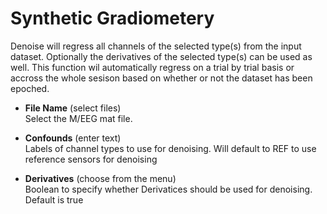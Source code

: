 # Synthetic Gradiometery  
Denoise will regress all channels of the selected type(s) from the input dataset. Optionally the derivatives of the selected type(s) can be used as well. This function wil automatically regress on a trial by trial basis or accross the whole sesison based on whether or not the dataset has been epoched.  

* **File Name** (select files)  
Select the M/EEG mat file.  

* **Confounds** (enter text)  
Labels of channel types to use for denoising. Will default to REF to use reference sensors for denoising  

* **Derivatives** (choose from the menu)  
Boolean to specify whether Derivatices should be used for denoising. Default is true  
